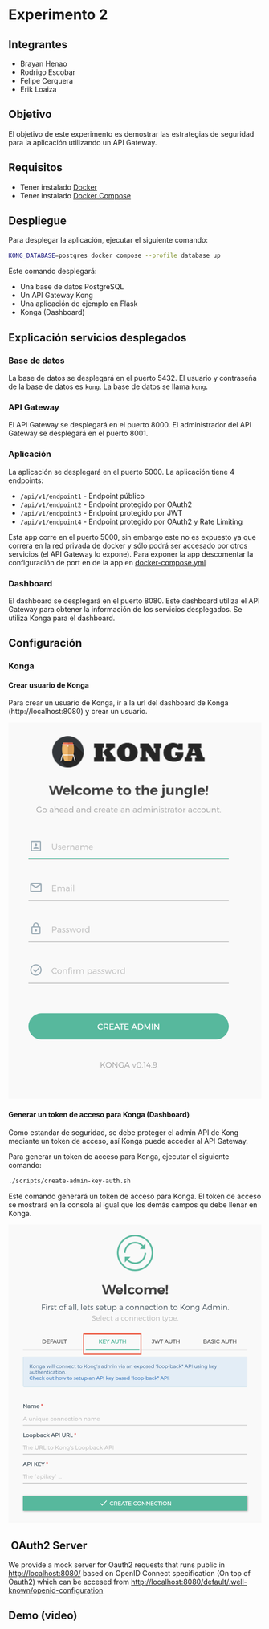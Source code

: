 # Experimento 2

## Integrantes

- Brayan Henao
- Rodrigo Escobar
- Felipe Cerquera
- Erik Loaiza

## Objetivo

El objetivo de este experimento es demostrar las estrategias de seguridad para la aplicación utilizando un API Gateway.

## Requisitos

- Tener instalado [Docker](https://docs.docker.com/install/)
- Tener instalado [Docker Compose](https://docs.docker.com/compose/install/)

## Despliegue

Para desplegar la aplicación, ejecutar el siguiente comando:

```bash
KONG_DATABASE=postgres docker compose --profile database up
```

Este comando desplegará:

- Una base de datos PostgreSQL
- Un API Gateway Kong
- Una aplicación de ejemplo en Flask
- Konga (Dashboard)

## Explicación servicios desplegados

### Base de datos

La base de datos se desplegará en el puerto 5432. El usuario y contraseña de la base de datos es `kong`. La base de
datos se llama `kong`.

### API Gateway

El API Gateway se desplegará en el puerto 8000. El administrador del API Gateway se desplegará en el puerto 8001.

### Aplicación

La aplicación se desplegará en el puerto 5000. La aplicación tiene 4 endpoints:

- `/api/v1/endpoint1` - Endpoint público
- `/api/v1/endpoint2` - Endpoint protegido por OAuth2
- `/api/v1/endpoint3` - Endpoint protegido por JWT
- `/api/v1/endpoint4` - Endpoint protegido por OAuth2 y Rate Limiting

 Esta app corre en el puerto 5000, sin embargo este no es expuesto ya que correra en la red privada de docker y sólo podrá ser accesado por otros servicios (el API Gateway lo expone). Para exponer la app descomentar la configuración de port en de la app en [docker-compose.yml](docker-compose.yml#L28)

### Dashboard

El dashboard se desplegará en el puerto 8080. Este dashboard utiliza el API Gateway para obtener la información de
los servicios desplegados. Se utiliza Konga para el dashboard.

## Configuración

### Konga

#### Crear usuario de Konga

Para crear un usuario de Konga, ir a la url del dashboard de Konga (http://localhost:8080) y crear un usuario.

![Create  User](./images/konga-create-user.png)

#### Generar un token de acceso para Konga (Dashboard)

Como estandar de seguridad, se debe proteger el admin API de Kong mediante un token de acceso, así Konga puede acceder
al API Gateway.

Para generar un token de acceso para Konga, ejecutar el siguiente comando:

```bash
./scripts/create-admin-key-auth.sh
```

Este comando generará un token de acceso para Konga. El token de acceso se mostrará en la consola al igual que los demás
campos qu debe llenar en Konga.

![Konga token](./images/register-konga-kong-admin-api.png)

##  OAuth2 Server

We provide a mock server for Oauth2 requests that runs public in [http://localhost:8080/](http://localhost:8080/) based on OpenID Connect specification (On top of Oauth2) which can be accesed from [http://localhost:8080/default/.well-known/openid-configuration](http://localhost:8080/default/.well-known/openid-configuration)

## Demo (video)


